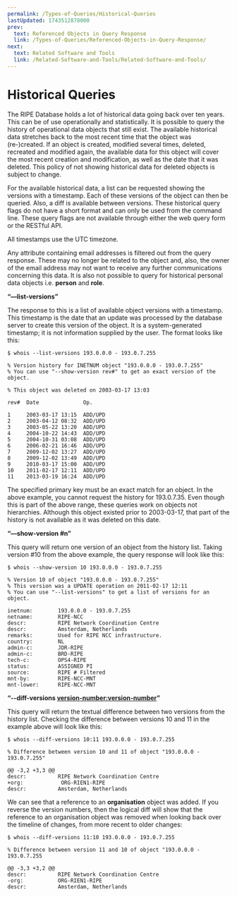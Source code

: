 ```yaml
---
permalink: /Types-of-Queries/Historical-Queries
lastUpdated: 1743512878000
prev:
  text: Referenced Objects in Query Response
  link: /Types-of-Queries/Referenced-Objects-in-Query-Response/
next:
  text: Related Software and Tools
  link: /Related-Software-and-Tools/Related-Software-and-Tools/
---
```


# Historical Queries

The RIPE Database holds a lot of historical data going back over ten years. This can be of use operationally and statistically. It is possible to query the history of operational data objects that still exist. The available historical data stretches back to the most recent time that the object was (re-)created. If an object is created, modified several times, deleted, recreated and modified again, the available data for this object will cover the most recent creation and modification, as well as the date that it was deleted. This policy of not showing historical data for deleted objects is subject to change.

For the available historical data, a list can be requested showing the versions with a timestamp. Each of these versions of the object can then be queried. Also, a diff is available between versions. These historical query flags do not have a short format and can only be used from the command line. These query flags are not available through either the web query form or the RESTful API.

All timestamps use the UTC timezone.

Any attribute containing email addresses is filtered out from the query response. These may no longer be related to the object and, also, the owner of the email address may not want to receive any further communications concerning this data. It is also not possible to query for historical personal data objects i.e. **person** and **role**.

**“—list-versions”**

The response to this is a list of available object versions with a timestamp. This timestamp is the date that an update was processed by the database server to create this version of the object. It is a system-generated timestamp; it is not information supplied by the user. The format looks like this:

    $ whois --list-versions 193.0.0.0 - 193.0.7.255

    % Version history for INETNUM object "193.0.0.0 - 193.0.7.255"
    % You can use "--show-version rev#" to get an exact version of the object.

    % This object was deleted on 2003-03-17 13:03

    rev#  Date              Op.

    1     2003-03-17 13:15  ADD/UPD
    2     2003-04-12 08:32  ADD/UPD
    3     2003-05-22 13:20  ADD/UPD
    4     2004-10-22 14:43  ADD/UPD
    5     2004-10-31 03:08  ADD/UPD
    6     2006-02-21 16:46  ADD/UPD
    7     2009-12-02 13:27  ADD/UPD
    8     2009-12-02 13:49  ADD/UPD
    9     2010-03-17 15:00  ADD/UPD
    10    2011-02-17 12:11  ADD/UPD
    11    2013-03-19 16:24  ADD/UPD

The specified primary key must be an exact match for an object. In the above example, you cannot request the history for 193.0.7.35. Even though this is part of the above range, these queries work on objects not hierarchies. Although this object existed prior to 2003-03-17, that part of the history is not available as it was deleted on this date.

**“—show-version #n”**

This query will return one version of an object from the history list. Taking version #10 from the above example, the query response will look like this:

    $ whois --show-version 10 193.0.0.0 - 193.0.7.255

    % Version 10 of object "193.0.0.0 - 193.0.7.255"
    % This version was a UPDATE operation on 2011-02-17 12:11
    % You can use "--list-versions" to get a list of versions for an object.

    inetnum:        193.0.0.0 - 193.0.7.255
    netname:        RIPE-NCC
    descr:          RIPE Network Coordination Centre
    descr:          Amsterdam, Netherlands
    remarks:        Used for RIPE NCC infrastructure.
    country:        NL
    admin-c:        JDR-RIPE
    admin-c:        BRD-RIPE
    tech-c:         OPS4-RIPE
    status:         ASSIGNED PI
    source:         RIPE # Filtered
    mnt-by:         RIPE-NCC-MNT
    mnt-lower:      RIPE-NCC-MNT

**“--diff-versions <version-number:version-number>”**

This query will return the textual difference between two versions from the history list. Checking the difference between versions 10 and 11 in the example above will look like this:

    $ whois --diff-versions 10:11 193.0.0.0 - 193.0.7.255

    % Difference between version 10 and 11 of object "193.0.0.0 - 193.0.7.255"

    @@ -3,2 +3,3 @@
    descr:          RIPE Network Coordination Centre
    +org:            ORG-RIEN1-RIPE
    descr:          Amsterdam, Netherlands

We can see that a reference to an **organisation** object was added. If you reverse the version numbers, then the logical diff will show that the reference to an organisation object was removed when looking back over the timeline of changes, from more recent to older changes:

    $ whois --diff-versions 11:10 193.0.0.0 - 193.0.7.255

    % Difference between version 11 and 10 of object "193.0.0.0 - 193.0.7.255

    @@ -3,3 +3,2 @@
    descr:          RIPE Network Coordination Centre
    -org:           ORG-RIEN1-RIPE
    descr:          Amsterdam, Netherlands
